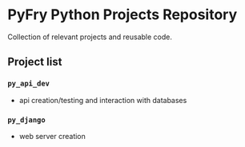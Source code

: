 # PyFry Python Projects Repository

Collection of relevant projects and reusable code.

## Project list

### `py_api_dev`

* api creation/testing and interaction with databases

### `py_django`

* web server creation
